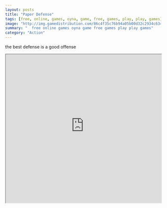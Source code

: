 ```yaml
---
layout: posts
title: "Paper Defense"
tags: [free, online, games, oyna, game, free, games, play, play, games]
image: "http://img.gamedistribution.com/86c4f35c76b94a05b00d32c2934c634e.jpg"
summary: "  free online games oyna game free games play play games"
category: "Action"
---
```


the best defense is a good offense

<iframe width="100%" height="480px;" src="http://flash.gamedistribution.com?game=86c4f35c76b94a05b00d32c2934c634e"></iframe>